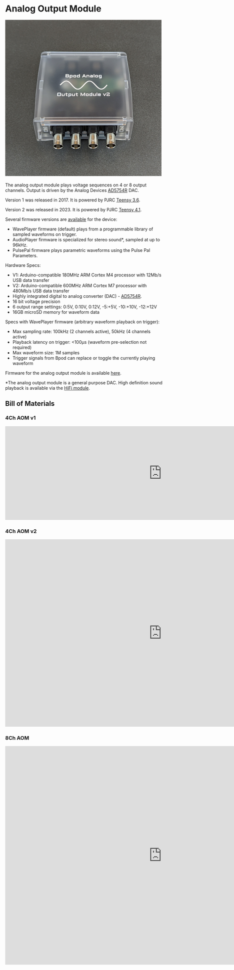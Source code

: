 # Analog Output Module
<img src="../../images/analog-out-module.jpg" alt="drawing" width="500"/><br><br>
The analog output module plays voltage sequences on 4 or 8 output channels. Output is driven by the Analog Devices [AD5754R](https://www.google.com/url?q=https%3A%2F%2Fwww.analog.com%2Fen%2Fproducts%2Fad5754r.html&sa=D&sntz=1&usg=AOvVaw0OBIu8VgtX56aNPqnp5G2O) DAC.

Version 1 was released in 2017. It is powered by PJRC [Teensy 3.6](http://www.google.com/url?q=http%3A%2F%2Fhackaday.com%2F2016%2F08%2F17%2Fintroducing-the-teensy-3-5-and-3-6%2F&sa=D&sntz=1&usg=AOvVaw0eK_7K2oxeJegAxaUk4naE).

Version 2 was released in 2023. It is powered by PJRC [Teensy 4.1](https://www.google.com/url?q=https%3A%2F%2Fwww.pjrc.com%2Fstore%2Fteensy41.html&sa=D&sntz=1&usg=AOvVaw0Ix4K9Z2Inj9R6DoE9DxJP).

Several firmware versions are [available](../install-and-update/firmware-repo-list.md) for the device:

- WavePlayer firmware (default) plays from a programmable library of sampled waveforms on trigger.
- AudioPlayer firmware is specialized for stereo sound\*, sampled at up to 96kHz.
- PulsePal firmware plays parametric waveforms using the Pulse Pal Parameters.

Hardware Specs:

- V1: Arduino-compatible 180MHz ARM Cortex M4 processor with 12Mb/s USB data transfer
- V2: Arduino-compatible 600MHz ARM Cortex M7 processor with 480Mb/s USB data transfer
- Highly integrated digital to analog converter (DAC) - [AD5754R](http://www.google.com/url?q=http%3A%2F%2Fwww.analog.com%2Fmedia%2Fen%2Ftechnical-documentation%2Fdata-sheets%2FAD5724R_5734R_5754R.pdf&sa=D&sntz=1&usg=AOvVaw3BiGFJGIWHPp5t-uvALLf8).
- 16 bit voltage precision
- 6 output range settings: 0:5V, 0:10V, 0:12V, -5:+5V, -10:+10V, -12:+12V
- 16GB microSD memory for waveform data

Specs with WavePlayer firmware (arbitrary waveform playback on trigger):

- Max sampling rate: 100kHz (2 channels active), 50kHz (4 channels active)
- Playback latency on trigger: <100μs (waveform pre-selection not required)
- Max waveform size: 1M samples
- Trigger signals from Bpod can replace or toggle the currently playing waveform

Firmware for the analog output module is available [here](https://www.google.com/url?q=https%3A%2F%2Fgithub.com%2Fsanworks%2FBpod_AnalogOutput_Firmware&sa=D&sntz=1&usg=AOvVaw2mYfTij1ftDktlZRDZH-oN).

\*The analog output module is a general purpose DAC. High definition sound playback is available via the [HiFi module](../serial-interfaces/hifi-module-serial-interface.md).
## Bill of Materials
### 4Ch AOM v1
<iframe width=1000 height=300 jsname="L5Fo6c" jscontroller="usmiIb" jsaction="rcuQ6b:WYd;" class="YMEQtf L6cTce-purZT L6cTce-pSzOP KfXz0b" sandbox="allow-scripts allow-popups allow-forms allow-same-origin allow-popups-to-escape-sandbox allow-downloads allow-modals" frameborder="0" aria-label="Spreadsheet, Raspberry Pi Shim BOM" allowfullscreen="" src="https://docs.google.com/spreadsheets/d/1sg_CjjEeOa-BNOvEDrPs1JLkYYPr1-5xbWjqEkAero8/htmlembed?authuser=0"></iframe>

### 4Ch AOM v2
<iframe width=1000 height=600 jsname="L5Fo6c" jscontroller="usmiIb" jsaction="rcuQ6b:WYd;" class="YMEQtf L6cTce-purZT L6cTce-pSzOP KfXz0b" sandbox="allow-scripts allow-popups allow-forms allow-same-origin allow-popups-to-escape-sandbox allow-downloads allow-modals" frameborder="0" aria-label="Spreadsheet, AnalogOutputModule v2 BOM" allowfullscreen="" src="https://docs.google.com/spreadsheets/d/1Du9rV7v4Srbf4028XDVEv7t-nSe9Na5oGJ34DrM0urQ/htmlembed?authuser=0"></iframe>

### 8Ch AOM
<iframe width=1000 height=700 jsname="L5Fo6c" jscontroller="usmiIb" jsaction="rcuQ6b:WYd;" class="YMEQtf L6cTce-purZT L6cTce-pSzOP KfXz0b" sandbox="allow-scripts allow-popups allow-forms allow-same-origin allow-popups-to-escape-sandbox allow-downloads allow-modals" frameborder="0" aria-label="Spreadsheet, AnalogOutputModule BOM 8ch" allowfullscreen="" src="https://docs.google.com/spreadsheets/d/1yOUCxAatLmd47a3QM8tikrkpaoZApwOKP3F7127gq_w/htmlembed?authuser=0"></iframe>
